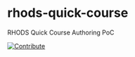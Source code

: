 # rhods-quick-course
RHODS Quick Course Authoring PoC

[![Contribute](https://www.eclipse.org/che/contribute.svg)](https://devspaces.apps-crc.testing/#https://github.com/rsriniva/rhods-quick-course)
